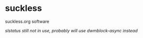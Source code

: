 # suckless
suckless.org software

_slstatus still not in use, probably will use dwmblock-async instead_
